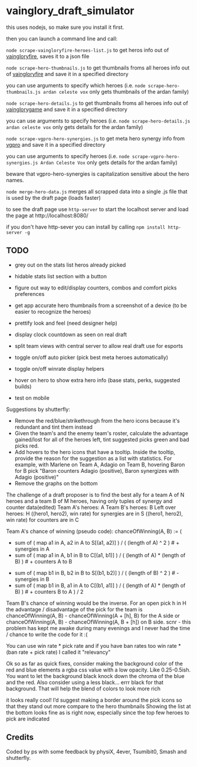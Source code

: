 # vainglory_draft_simulator

this uses nodejs, so make sure you install it first.

then you can launch a command line and call:

`node scrape-vaingloryfire-heroes-list.js` to get heros info out of [vaingloryfire](https://www.vaingloryfire.com/), saves it to a json file

`node scrape-hero-thumbnails.js` to get thumbnails froms all heroes info out of [vaingloryfire](https://www.vaingloryfire.com/) and save it in a specified directory

you can use arguments to specify which heroes (i.e. `node scrape-hero-thumbnails.js ardan celeste vox` only gets thumbnails of the ardan family)

`node scrape-hero-details.js` to get thumbnails froms all heroes info out of [vainglorygame](https://www.vainglorygame.com/) and save it in a specified directory

you can use arguments to specify heroes (i.e. `node scrape-hero-details.js ardan celeste vox` only gets details for the ardan family)

`node scrape-vgpro-hero-synergies.js` to get meta hero synergy info from [vgpro](https://vgpro.gg/) and save it in a specified directory

you can use arguments to specify heroes (i.e. `node scrape-vgpro-hero-synergies.js Ardan Celeste Vox` only gets details for the ardan family)

beware that vgpro-hero-synergies is capitalization sensitive about the hero names.

`node merge-hero-data.js` merges all scrapped data into a single .js file that is used by the draft page (loads faster)

to see the draft page use `http-server` to start the localhost server and load the page at http://localhost:8080/

if you don't have http-sever you can install by calling `npm install http-server -g`

## TODO

* grey out on the stats list heros already picked

* hidable stats list section with a button

* figure out way to edit/display counters, combos and comfort picks preferences

* get app accurate hero thumbnails from a screenshot of a device (to be easier to recognize the heroes)

* prettify look and feel (need designer help)

* display clock countdown as seen on real draft

* split team views with central server to allow real draft use for esports

* toggle on/off auto picker (pick best meta heroes automatically)

* toggle on/off winrate display helpers

* hover on hero to show extra hero info (base stats, perks, suggested builds)

* test on mobile

Suggestions by shutterfly:
 * Remove the red/blue/strikethrough from the hero icons because it's redundant and tint them instead
 * Given the team's and the enemy team's roster, calculate the advantage gained/lost for all of the heroes left, tint suggested picks green and bad picks red.
 * Add hovers to the hero icons that have a tooltip. Inside the tooltip, provide the reason for the suggestion as a list with statistics. For example, with Marlene on Team A, Adagio on Team B, hovering Baron for B pick "Baron counters Adagio (positive), Baron synergizes with Adagio (positive)"
 * Remove the graphs on the bottom

 The challenge of a draft proposer is to find the best ally for a team A of N heroes and a team B of M heroes, having only tuples of synergy and counter data(edited)
Team A's heroes: A
Team B's heroes: B
Left over heroes: H
((hero1, hero2), win rate) for synergies are in S
((hero1, hero2), win rate) for counters are in C

Team A's chance of winning (pseudo code):
chanceOfWinning(A, B) := (
  + sum of ( map a1 in A, a2 in A to S[(a1, a2)] ) / ( (length of A) ^ 2 )  # + synergies in A
  + sum of ( map a1 in A, b1 in B to C[(a1, b1)] ) / ( (length of A) * (length of B) )  # + counters A to B
  - sum of ( map b1 in B, b2 in B to S[(b1, b2)] ) / ( (length of B) ^ 2 )  # - synergies in B
  - sum of ( map b1 in B, a1 in A to C[(b1, a1)] ) / ( (length of A) * (length of B) )  # + counters B to A
) / 2

Team B's chance of winning would be the inverse.
For an open pick h in H the advantage / disadvantage of the pick for the team is chanceOfWinning(A, B) - chanceOfWinning(A + [h], B) for the A side or chanceOfWinning(A, B) - chanceOfWinning(A, B + [h]) on B side.
scnr - this problem has kept me awake during many evenings and I never had the time / chance to write the code for it :(
 
 You can use win rate * pick rate and if you have ban rates too win rate * (ban rate + pick rate)
I called it "relevancy"

Ok so as far as quick fixes, consider making the background color of the red and blue elements a rgba css value with a low opacity. Like 0.25-0.5ish. You want to let the background black knock down the chroma of the blue and the red. Also consider using a less black... errr black for that background. That will help the blend of colors to look more rich

it looks really cool! I’d suggest making a border around the pick icons so that they stand out more compare to the hero thumbnails
Showing the list at the bottom looks fine as is right now, especially since the top few heroes to pick are indicated

## Credits

Coded by ps with some feedback by physiX, 4ever, Tsumibit0, Smash and shutterfly.